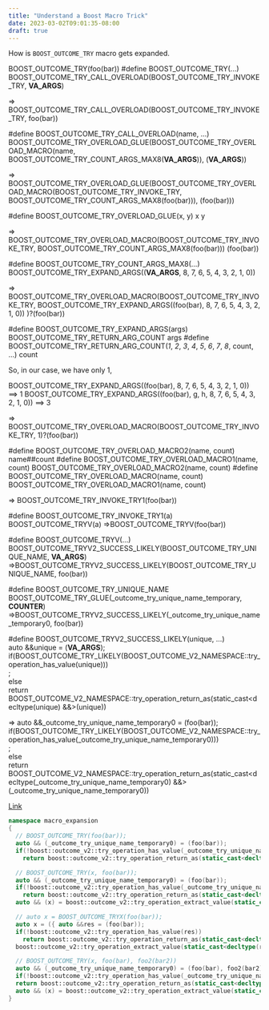 ```yaml
---
title: "Understand a Boost Macro Trick"
date: 2023-03-02T09:01:35-08:00
draft: true
---
```


How is `BOOST_OUTCOME_TRY` macro gets expanded.



BOOST_OUTCOME_TRY(foo(bar))
#define BOOST_OUTCOME_TRY(...) BOOST_OUTCOME_TRY_CALL_OVERLOAD(BOOST_OUTCOME_TRY_INVOKE_TRY, __VA_ARGS__)

=> BOOST_OUTCOME_TRY_CALL_OVERLOAD(BOOST_OUTCOME_TRY_INVOKE_TRY, foo(bar))

#define BOOST_OUTCOME_TRY_CALL_OVERLOAD(name, ...)                                                                                                                   \
  BOOST_OUTCOME_TRY_OVERLOAD_GLUE(BOOST_OUTCOME_TRY_OVERLOAD_MACRO(name, BOOST_OUTCOME_TRY_COUNT_ARGS_MAX8(__VA_ARGS__)), (__VA_ARGS__))

=> BOOST_OUTCOME_TRY_OVERLOAD_GLUE(BOOST_OUTCOME_TRY_OVERLOAD_MACRO(BOOST_OUTCOME_TRY_INVOKE_TRY, BOOST_OUTCOME_TRY_COUNT_ARGS_MAX8(foo(bar))), (foo(bar)))

#define BOOST_OUTCOME_TRY_OVERLOAD_GLUE(x, y) x y

=> BOOST_OUTCOME_TRY_OVERLOAD_MACRO(BOOST_OUTCOME_TRY_INVOKE_TRY, BOOST_OUTCOME_TRY_COUNT_ARGS_MAX8(foo(bar))) (foo(bar))


#define BOOST_OUTCOME_TRY_COUNT_ARGS_MAX8(...) BOOST_OUTCOME_TRY_EXPAND_ARGS((__VA_ARGS__, 8, 7, 6, 5, 4, 3, 2, 1, 0))

=> BOOST_OUTCOME_TRY_OVERLOAD_MACRO(BOOST_OUTCOME_TRY_INVOKE_TRY,
BOOST_OUTCOME_TRY_EXPAND_ARGS((foo(bar), 8, 7, 6, 5, 4, 3, 2, 1, 0))
)?(foo(bar))



#define BOOST_OUTCOME_TRY_EXPAND_ARGS(args) BOOST_OUTCOME_TRY_RETURN_ARG_COUNT args
#define BOOST_OUTCOME_TRY_RETURN_ARG_COUNT(_1_, _2_, _3_, _4_, _5_, _6_, _7_, _8_, count, ...) count

So, in our case, we have only 1,

BOOST_OUTCOME_TRY_EXPAND_ARGS((foo(bar), 8, 7, 6, 5, 4, 3, 2, 1, 0))  ==> 1
BOOST_OUTCOME_TRY_EXPAND_ARGS((foo(bar), g, h, 8, 7, 6, 5, 4, 3, 2, 1, 0))  ==> 3

=> BOOST_OUTCOME_TRY_OVERLOAD_MACRO(BOOST_OUTCOME_TRY_INVOKE_TRY,
1)?(foo(bar))

#define BOOST_OUTCOME_TRY_OVERLOAD_MACRO2(name, count) name##count
#define BOOST_OUTCOME_TRY_OVERLOAD_MACRO1(name, count) BOOST_OUTCOME_TRY_OVERLOAD_MACRO2(name, count)
#define BOOST_OUTCOME_TRY_OVERLOAD_MACRO(name, count) BOOST_OUTCOME_TRY_OVERLOAD_MACRO1(name, count)

=> BOOST_OUTCOME_TRY_INVOKE_TRY1(foo(bar))

#define BOOST_OUTCOME_TRY_INVOKE_TRY1(a) BOOST_OUTCOME_TRYV(a)
=>BOOST_OUTCOME_TRYV(foo(bar))

#define BOOST_OUTCOME_TRYV(...) BOOST_OUTCOME_TRYV2_SUCCESS_LIKELY(BOOST_OUTCOME_TRY_UNIQUE_NAME, __VA_ARGS__)
=>BOOST_OUTCOME_TRYV2_SUCCESS_LIKELY(BOOST_OUTCOME_TRY_UNIQUE_NAME, foo(bar))

#define BOOST_OUTCOME_TRY_UNIQUE_NAME BOOST_OUTCOME_TRY_GLUE(_outcome_try_unique_name_temporary, __COUNTER__)
=>BOOST_OUTCOME_TRYV2_SUCCESS_LIKELY(_outcome_try_unique_name_temporary0, foo(bar))


#define BOOST_OUTCOME_TRYV2_SUCCESS_LIKELY(unique, ...)                                                                                                              \
  auto &&unique = (__VA_ARGS__);                                                                                                                               \
  if(BOOST_OUTCOME_TRY_LIKELY(BOOST_OUTCOME_V2_NAMESPACE::try_operation_has_value(unique)))                                                                                \
    ;                                                                                                                                                          \
  else                                                                                                                                                         \
    return BOOST_OUTCOME_V2_NAMESPACE::try_operation_return_as(static_cast<decltype(unique) &&>(unique))

=>
  auto &&_outcome_try_unique_name_temporary0 = (foo(bar));                                                                                                                               \
  if(BOOST_OUTCOME_TRY_LIKELY(BOOST_OUTCOME_V2_NAMESPACE::try_operation_has_value(_outcome_try_unique_name_temporary0)))                                                                                \
    ;                                                                                                                                                          \
  else                                                                                                                                                         \
    return BOOST_OUTCOME_V2_NAMESPACE::try_operation_return_as(static_cast<decltype(_outcome_try_unique_name_temporary0) &&>(_outcome_try_unique_name_temporary0))



[Link](
https://godbolt.org/#z:OYLghAFBqd5QCxAYwPYBMCmBRdBLAF1QCcAaPECAMzwBtMA7AQwFtMQByARg9KtQYEAysib0QXACx8BBAKoBnTAAUAHpwAMvAFYTStJg1DIApACYAQuYukl9ZATwDKjdAGFUtAK4sGIM1ykrgAyeAyYAHI%2BAEaYxCCSZqQADqgKhE4MHt6%2B/oGp6Y4CoeFRLLHxibaY9kUMQgRMxATZPn4B1bWZDU0EJZExcQlJCo3Nrbkdo739ZRXDAJS2qF7EyOwc5gDMYcjeWADUJltu0ahpBAD0KwRobJcExACeAHQIycnH2CYaAILbu32mCOJ1GxDCwC%2BP3%2BZh2DD2XkOxzcTjBmFYUL%2BAPhQJBp3Oo2uXluqHumFUyTieDYgjEl2mBC8CgA%2Bjc7pg3h9Mf8/owfAdsMRiCQPFhsAwfAojgB2Kx/A4Kg4AMV%2BAElgiCACIHQLQxUHIRyNxubBCIRag4aUjQkzSzXHOU835grwOAVCkUYYG2x36wXC4iinASlhSzDIZkOvWK0boEAgMEQg6h4CRra%2BxX%2Bz1YCALC1YKhMLy0AhR%2BWZj2Br0QLNVsUhqVoLCkA6x%2BOJozJzAKBRMYCYPMgA7h5kQJsDlsp0dsHt9gcyqx2sv/Jfpm1/AiYFjJAybvF7Jg9g4AFS%2B%2BvPF8vV%2BvN9vd/vt%2BhTKTACVu8WCBaLAB5b9CY/Mt%2BcjHm434ALLYMyABqZjMhEvwQUIyi/Ca8bkpS4I0o0tDto0jIssQ74lsix4trWQbWuWD7UTRtGXj%2Bf4AUBIHgZBMFwQhprIahICpLQeDIE88absQLBhEwm5QmuWJ/M%2BnaqoIb4KB%2BFpKR%2ByJhKWWzfNJaqKURn5UBAZyeAcVAGMAeY%2BtGCqaQchHKSWFpcBoGjLvqeBUAc1AWVZso2eehGMsQDD2QZ7mKra2o1EoC4BfqQWrKF5HViq6otuYZjYMkAnKkwdCrJgmULBFCpRTaS4yXpBBqU5wDGectBmb5cVUQcdkOSpxzai5bm6R5Xk%2BX2fkZheiUhWFjlaaNMrRbQsXWW1CWYMFyWVkGEBpcEGVmFlOXIHlBWEcVpWzRV9pVXZLD5Qwuatb8CpFkQByqF%2Bv7/oBwGgRBzLHi%2BACa1AQI8XgDiV/VHH8lyXAqbYoDceLIi9iMnK2BBxiAri0Mu42hX1jrlX8HBLDhHAAKy8H4HBaKQqCcG41jWK2KxrN6sI8KQBCaMTSwANYgFskgvK5AAcGgiwAnAAbK5GgSyLWxbPonCSJT3O05wvAKCAVpc9TxOkHAsBIHcOX0GQFBjqSZtDMAEtJFgABuAmYFBeCYAA7t%2BlJUxzNAlnE2vGer0Tic8nAc6HzDPN%2B0TaOGesc3cWHfgwtBCfrpBYNdRjiJn%2BCEQ4eCO926vkuGxIbBzmk1Or/HRMQTRPEGEe8I81Kt0s5l9gobue97jCtzIggiGI7BSMP8hKGo6u6IEBhGCgjOWPoeDRNrkBLKgyR1NrHAALTYAc%2B/fmYx%2BqtcO%2BXKbdBxPv6G0CQcSXPXCiXCZozMlwzLSt/NN2AnTILgGDuE8G0PQIQwgDHKEMfIaQMgCAmH4OBhRMizEGPEQIACi4CB6OMMBuQsE1EAbgsYfQoFzFgbYMhSC9DTGaOgmBmClgKBZusCQJNOAU1IFTGmdMOAvRFlLfeUtJAHGAMgA6EsXhnxrPgIgxAjjswWG3bmCw%2BYCy2C8CWZMybSilhLSQUtdpkzMBoJIpNVY8PVvwrWOtOZqMNjARAIAbjJGJOQSgN9zYRFYBsVQQiRFiIkVImRvBMDyJIHgOMgR%2BAj1EOICecSp4qHUJnOepAPaN2SJ3ZW5M1aZ34d%2BYk7jPyoC8gE4RojxGSIONI2RHhty30UdsLgKiHH63UaQfmWwzDCy2FLKQcstj6MkNLQWeSrG8N4LY2w9i9ZaC6aTMwBS%2BGaw6YspYJdiDpGcJIIAA%3D)
```c++
namespace macro_expansion
{
  // BOOST_OUTCOME_TRY(foo(bar));
  auto && (_outcome_try_unique_name_temporary0) = (foo(bar));
  if(!boost::outcome_v2::try_operation_has_value(_outcome_try_unique_name_temporary0))
    return boost::outcome_v2::try_operation_return_as(static_cast<decltype(_outcome_try_unique_name_temporary0) &&>(_outcome_try_unique_name_temporary0));

  // BOOST_OUTCOME_TRY(x, foo(bar));
  auto && (_outcome_try_unique_name_temporary0) = (foo(bar));
  if(!boost::outcome_v2::try_operation_has_value(_outcome_try_unique_name_temporary0))
    return boost::outcome_v2::try_operation_return_as(static_cast<decltype(_outcome_try_unique_name_temporary0) &&>(_outcome_try_unique_name_temporary0));
  auto && (x) = boost::outcome_v2::try_operation_extract_value(static_cast<decltype(_outcome_try_unique_name_temporary0) &&>(_outcome_try_unique_name_temporary0));

  // auto x = BOOST_OUTCOME_TRYX(foo(bar));
  auto x = ({ auto &&res = (foo(bar));
  if(!boost::outcome_v2::try_operation_has_value(res))
    return boost::outcome_v2::try_operation_return_as(static_cast<decltype(res) &&>(res));
  boost::outcome_v2::try_operation_extract_value(static_cast<decltype(res) &&>(res)); });

  // BOOST_OUTCOME_TRY(x, foo(bar), foo2(bar2))
  auto && (_outcome_try_unique_name_temporary0) = (foo(bar), foo2(bar2));
  if(!boost::outcome_v2::try_operation_has_value(_outcome_try_unique_name_temporary0))
  return boost::outcome_v2::try_operation_return_as(static_cast<decltype(_outcome_try_unique_name_temporary0) &&>(_outcome_try_unique_name_temporary0));
  auto && (x) = boost::outcome_v2::try_operation_extract_value(static_cast<decltype(_outcome_try_unique_name_temporary0) &&>(_outcome_try_unique_name_temporary0));
}
```
